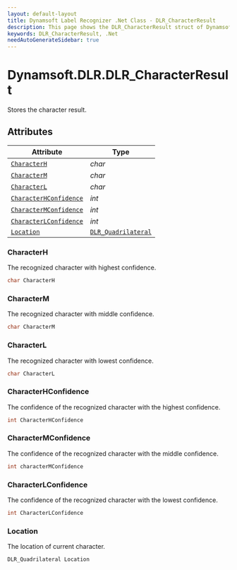 ```yaml
---
layout: default-layout
title: Dynamsoft Label Recognizer .Net Class - DLR_CharacterResult
description: This page shows the DLR_CharacterResult struct of Dynamsoft Label Recognizer for .Net Language.
keywords: DLR_CharacterResult, .Net
needAutoGenerateSidebar: true
---
```



# Dynamsoft.DLR.DLR_CharacterResult
Stores the character result.
  

## Attributes
  
| Attribute | Type |
|---------- | ---- |
| [`CharacterH`](#characterh) | *char* |
| [`CharacterM`](#characterm) | *char* |
| [`CharacterL`](#characterl) | *char* |
| [`CharacterHConfidence`](#characterhconfidence) | *int* |
| [`CharacterMConfidence`](#charactermconfidence) | *int* |
| [`CharacterLConfidence`](#characterlconfidence) | *int* |
| [`Location`](#location) | [`DLR_Quadrilateral`](dlr-quadrilateral.md) |


### CharacterH
The recognized character with highest confidence.
```csharp
char CharacterH
```

### CharacterM
The recognized character with middle confidence.
```csharp
char CharacterM
```

### CharacterL
The recognized character with lowest confidence.
```csharp
char CharacterL
```

### CharacterHConfidence
The confidence of the recognized character with the highest confidence.
```csharp
int CharacterHConfidence
```

### CharacterMConfidence
The confidence of the recognized character with the middle confidence.
```csharp
int characterMConfidence
```

### CharacterLConfidence
The confidence of the recognized character with the lowest confidence.
```csharp
int CharacterLConfidence
```

### Location
The location of current character.
```csharp
DLR_Quadrilateral Location
```
